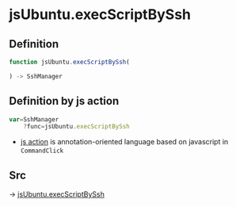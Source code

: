 # jsUbuntu.execScriptBySsh

## Definition

```js.js
function jsUbuntu.execScriptBySsh(

) -> SshManager
```


## Definition by js action

```js.js
var=SshManager
	?func=jsUbuntu.execScriptBySsh

```

- [js action](#) is annotation-oriented language based on javascript in `CommandClick`



## Src

-> [jsUbuntu.execScriptBySsh](https://github.com/puutaro/CommandClick/blob/master/app/src/main/java/com/puutaro/commandclick/fragment_lib/terminal_fragment/js_interface/JsUbuntu.kt#L90)


